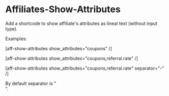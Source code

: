 Affiliates-Show-Attributes
==========================

Add a shortcode to show affiliate's attributes as lineal text (without input type).

Examples:

[aff-show-attributes show_attributes="coupons" /]

[aff-show-attributes show_attributes="coupons,referral.rate" /]

[aff-show-attributes show_attributes="coupons,referral.rate" separator="-" /]

By default separator is "<br>".
